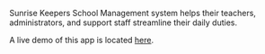 Sunrise Keepers School Management system helps their teachers, administrators, and support staff streamline their daily duties.

A live demo of this app is located [here](https://sunrise-management-system-frontend.vercel.app/).